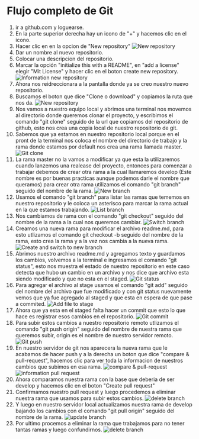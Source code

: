 # Flujo completo de Git

1. ir a github.com y loguearse.
2. En la parte superior derecha hay un icono de "+" y hacemos clic en el icono.
3. Hacer clic en en la opcion de "New repository"
![New repository](images/create-new-repository.png "Create a new repository")
4. Dar un nombre al nuevo repositorio.
5. Colocar una descripcion del repositorio.
6. Marcar la opción "initialize this with a README", en "add a license" elegir "Mit License" y hacer clic en el boton create new repository.
![Information new repository](images/information-new-repository.png "Information for new repository")
7. Ahora nos reidreccionara a la pantalla donde ya se creo nuestro nuevo repositorio.
8. Buscamos el boton que dice "Clone o download" y copiamos la ruta que nos da.
![New repository](images/new-repository.png)
9. Nos vamos a nuestro equipo local y abrimos una terminal nos movemos al directorio donde queremos clonar el proyecto, y escribimos el comando "git clone" seguido de la url que copiamos del repositorio de github, esto nos crea una copia local de nuestro repositorio de git.
10. Sabemos que ya estamos en nuestro repositorio local porque en el pront de la terminal nos coloca el nombre del directorio de trabajo y la rama donde estamos por default nos crea una rama llamada master.
![Git clone](images/clone-repository.png)
11. La rama master no la vamos a modificar ya que esta la utilizaremos cuando lanzemos una realease del proyecto, entonces para comenzar a trabajar debemos de crear otra rama a la cual llamaremos develop (Este nombre es por buenas practicas aunque podemos darle el nombre que queramos) para crear otra rama utilizamos el comando "git branch" seguido del nombre de la rama.
![New branch](images/create-new-branch.png)
12. Usamos el comando "git branch" para listar las ramas que tememos en nuestro repositorio y le coloca un asterisco para marcar la rama actual en la que estamos trabajando.
![List branch](images/list-branch.png)
13. Nos cambiamos de rama con el comando "git checkout" seguido del nombre de la rama a la cual nos queremos cambiar.
![Switch branch](images/switch-branch.png)
14. Creamos una nueva rama para modificar el archivo readme.md, para esto utlizamos el comando git checkout -b seguido del nombre de la rama, esto crea la rama y a la vez nos cambia a la nueva rama.
![Create and switch to new branch](images/new-and-switch-branch.png)
15. Abrimos nuestro archivo readme.md y agregamos texto y guardamos los cambios, volvemos a la terminal e ingresamos el comando "git status", esto nos muestra el estado de nuestro repositorio en este caso detecta que hubo un cambio en un archivo y nos dice que archivo esta siendo modificado y que no esta en el staged.
![Git status](images/git-status.png)   
16. Para agregar el archivo al stage usamos el comando "git add" seguido del nombre del archivo que fue modificado y con git status nuevamente vemos que ya fue agregado al staged y que esta en espera de que pase a commited.
![Add file to stage](images/add-stage.png)
17. Ahora que ya esta en el staged falta hacer un commit que esto lo que hace es registrar esos cambios en el repositorio.
![Git commit](images/git-commit.png)
18. Para subir estos cambios a nuestro repositorio remoto utlizamos el comando "git push origin" seguido del nombre de nuestra rama que queremos subir, origin es el nombre de nuestro servidor remoto.
![Git push](images/git-push.png)
19. En nuestro servidor de git nos aparecera la nueva rama que le acabamos de hacer push y a la derecha un boton que dice "compare & pull-request", hacemos clic para ver toda la informacion de nuestros cambios que subimos en esa rama.
![compare & pull-request](images/compare-&-pull-request.png)
![information pull request](images/information-pull-request.png)
20. Ahora comparamos nuestra rama con la base que deberia de ser develop y hacemos clic en el boton "Create pull request"
21. Confirmamos nuestro pull request y luego procedemos a eliminar nuestra rama que usamos para subir estos cambios.
![delete branch](images/delete-branch-server.png)
22. Y luego en nuestro servidor local actualizamos nuestra rama de develop bajando los cambios con el comando "git pull origin" seguido del nombre de la rama.
![update branch](images/pull.png)
23. Por ultimo procemos a eliminar la rama que trabajamos para no tener tantas ramas y luego confundirnos.
![delete branch](images/delete.png)
